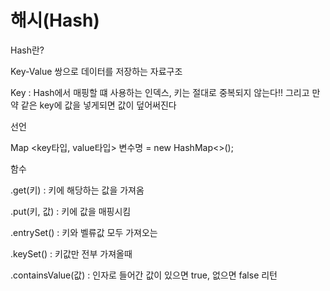 # 해시\(Hash\)

Hash란?

Key-Value 쌍으로 데이터를 저장하는 자료구조



Key : Hash에서 매핑할 떄 사용하는 인덱스, 키는 절대로 중복되지 않는다!! 그리고 만약 같은 key에 값을 넣게되면 값이 덮어써진다



선언

Map &lt;key타입, value타입&gt; 변수명 = new HashMap&lt;&gt;\(\);

함수

.get\(키\) : 키에 해당하는 값을 가져옴

.put\(키, 값\) : 키에 값을 매핑시킴

.entrySet\(\) : 키와 벨류값 모두 가져오는

.keySet\(\) : 키값만 전부 가져올때

.containsValue\(값\) : 인자로 들어간 값이 있으면 true, 없으면 false 리턴



